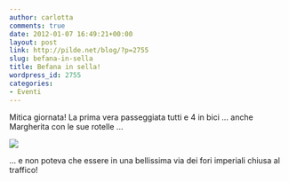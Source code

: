 ```yaml
---
author: carlotta
comments: true
date: 2012-01-07 16:49:21+00:00
layout: post
link: http://pilde.net/blog/?p=2755
slug: befana-in-sella
title: Befana in sella!
wordpress_id: 2755
categories:
- Eventi
---
```


Mitica giornata! La prima vera passeggiata tutti e 4 in bici ... anche Margherita con le sue rotelle ...

![](http://pilde.net/blog/wp-content/uploads/2012/01/bici_colosseo.jpg)




... e non poteva che essere in una bellissima via dei fori imperiali chiusa al traffico!
